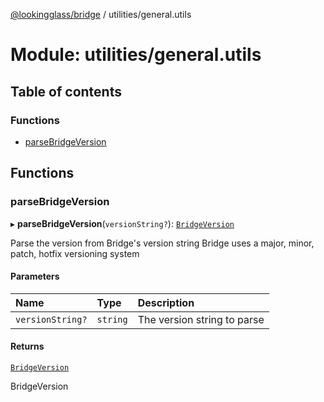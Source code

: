 [@lookingglass/bridge](../README.md) / utilities/general.utils

# Module: utilities/general.utils

## Table of contents

### Functions

- [parseBridgeVersion](utilities_general_utils.md#parsebridgeversion)

## Functions

### parseBridgeVersion

▸ **parseBridgeVersion**(`versionString?`): [`BridgeVersion`](components_types.md#bridgeversion)

Parse the version from Bridge's version string
Bridge uses a major, minor, patch, hotfix versioning system

#### Parameters

| Name | Type | Description |
| :------ | :------ | :------ |
| `versionString?` | `string` | The version string to parse |

#### Returns

[`BridgeVersion`](components_types.md#bridgeversion)

BridgeVersion
